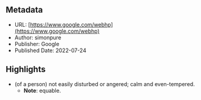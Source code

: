 ## Metadata
* URL: [https://www.google.com/webhp](https://www.google.com/webhp)
* Author: simonpure
* Publisher: Google
* Published Date: 2022-07-24


## Highlights
* (of a person) not easily disturbed or angered; calm and even-tempered.
  * **Note**: equable.
